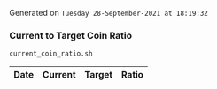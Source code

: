 Generated on `Tuesday 28-September-2021 at 18:19:32`

### Current to Target Coin Ratio
`current_coin_ratio.sh`

Date|Current|Target|Ratio
---|---|---|---
